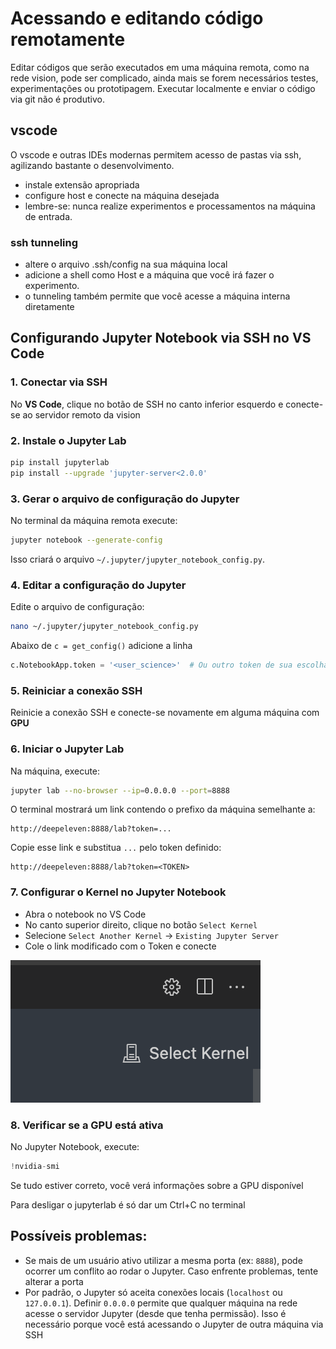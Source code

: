 # Acessando e editando código remotamente

Editar códigos que serão executados em uma máquina remota, como na rede vision, pode ser complicado, ainda mais se forem necessários testes, experimentações ou prototipagem. Executar localmente e enviar o código via git não é produtivo.

## vscode
O vscode e outras IDEs modernas permitem acesso de pastas via ssh, agilizando bastante o desenvolvimento.
- instale extensão apropriada
- configure host e conecte na máquina desejada
- lembre-se: nunca realize experimentos e processamentos na máquina de entrada.

### ssh tunneling
- altere o arquivo .ssh/config na sua máquina local
- adicione a shell como Host e a máquina que você irá fazer o experimento.
- o tunneling também permite que você acesse a máquina interna diretamente

## Configurando Jupyter Notebook via SSH no VS Code

### 1. Conectar via SSH
No **VS Code**, clique no botão de SSH no canto inferior esquerdo e conecte-se ao servidor remoto da vision

### 2. Instale o Jupyter Lab
```bash
pip install jupyterlab
pip install --upgrade 'jupyter-server<2.0.0'
```

### 3. Gerar o arquivo de configuração do Jupyter
No terminal da máquina remota execute:
```bash
jupyter notebook --generate-config
```
Isso criará o arquivo `~/.jupyter/jupyter_notebook_config.py`.

### 4. Editar a configuração do Jupyter
Edite o arquivo de configuração:
```bash
nano ~/.jupyter/jupyter_notebook_config.py
```
Abaixo de `c = get_config()` adicione a linha
```python
c.NotebookApp.token = '<user_science>'  # Ou outro token de sua escolha
```

### 5. Reiniciar a conexão SSH
Reinicie a conexão SSH e conecte-se novamente em alguma máquina com **GPU**

### 6. Iniciar o Jupyter Lab
Na máquina, execute:
```bash
jupyter lab --no-browser --ip=0.0.0.0 --port=8888
```
O terminal mostrará um link contendo o prefixo da máquina semelhante a:
```
http://deepeleven:8888/lab?token=...
```

Copie esse link e substitua `...` pelo token definido:
```
http://deepeleven:8888/lab?token=<TOKEN>
```

### 7. Configurar o Kernel no Jupyter Notebook
- Abra o notebook no VS Code
- No canto superior direito, clique no botão `Select Kernel`
- Selecione `Select Another Kernel` → `Existing Jupyter Server`
- Cole o link modificado com o Token e conecte

![img](../images/SelectKernel.png)

### 8. Verificar se a GPU está ativa
No Jupyter Notebook, execute:
```python
!nvidia-smi
```
Se tudo estiver correto, você verá informações sobre a GPU disponível

Para desligar o jupyterlab é só dar um Ctrl+C no terminal

## Possíveis problemas:
- Se mais de um usuário ativo utilizar a mesma porta (ex: `8888`), pode ocorrer um conflito ao rodar o Jupyter. Caso enfrente problemas, tente alterar a porta
- Por padrão, o Jupyter só aceita conexões locais (`localhost` ou `127.0.0.1`). Definir `0.0.0.0` permite que qualquer máquina na rede acesse o servidor Jupyter (desde que tenha permissão). Isso é necessário porque você está acessando o Jupyter de outra máquina via SSH


